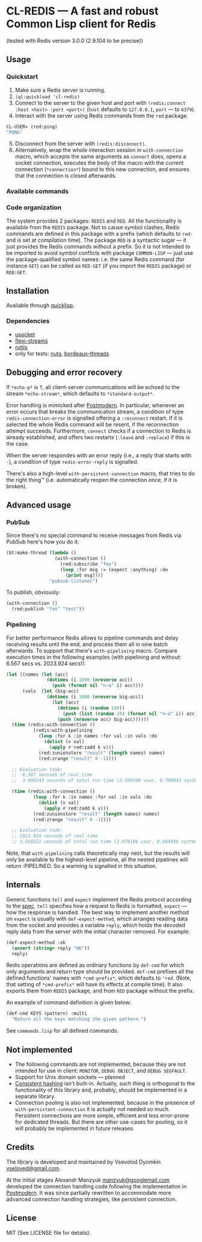 # CL-REDIS — A fast and robust Common Lisp client for Redis
  (tested with Redis version 3.0.0 (2.9.104 to be precise))

## Usage

### Quickstart

1. Make sure a Redis server is running.
2. `(ql:quickload 'cl-redis)`
3. Connect to the server to the given host and port with
   `(redis:connect :host <host> :port <port>)`
   (`host` defaults to `127.0.0.1`, `port` — to `6379`).
4. Interact with the server using Redis commands from the `red` package.

```lisp
CL-USER> (red:ping)
"PONG"
```

5. Disconnect from the server with `(redis:disconnect)`.
6. Alternatively, wrap the whole interaction session in `with-connection` macro,
   which accepts the same arguments as `connect` does, opens a socket connection,
   executes the body of the macro with the current connection (`*connection*`)
   bound to this new connection, and ensures that the connection is closed
   afterwards.

### Available commands



### Code organization

The system provides 2 packages: `REDIS` and `RED`.  All the
functionality is available from the `REDIS` package.  Not to cause
symbol clashes, Redis commands are defined in this package with a
prefix (which defaults to `red-` and is set at compilation time).
The package `RED` is a syntactic sugar — it just provides the Redis
commands without a prefix.  So it is not intended to be imported to
avoid symbol conflicts with package `COMMON-LISP` — just use the
package-qualified symbol names: i.e. the same Redis command (for
instance `GET`) can be called as `RED-GET` (if you import the `REDIS` package)
or `RED:GET`.


## Installation

Available through [quicklisp](http://quicklisp.org/).

### Dependencies

- [usocket](http://common-lisp.net/project/usocket/)
- [flexi-streams](http://common-lisp.net/project/flexi-streams/)
- [rutils](http://github.com/vseloved/rutils)
- only for tests: [nuts](http://github.com/vseloved/nuts),
  [bordeaux-threads](http://common-lisp.net/project/bordeaux-threads)


## Debugging and error recovery

If `*echo-p*` is `T`, all client-server communications will be
echoed to the stream `*echo-stream*`, which defaults to `*standard-output*`.

Error handling is mimicked after
[Postmodern](http://common-lisp.net/project/postmodern/).
In particular, whenever an error occurs that breaks the communication stream,
a condition of type `redis-connection-error` is signalled offering
a `:reconnect` restart.  If it is selected the whole Redis command will be
resent, if the reconnection attempt succeeds.
Furthermore, `connect` checks if a connection to Redis is already established,
and offers two restarts (`:leave` and `:replace`) if this is the case.

When the server respondes with an error reply
(i.e., a reply that starts with `-`),
a condition of type `redis-error-reply` is signalled.

There's also a high-level `with-persistent-connection` macro,
that tries to do the right thing™
(i.e. automatically reopen the connection once, if it is broken).


## Advanced usage

### PubSub

Since there's no special command to receive messages from Redis via PubSub
here's how you do it:

```lisp
(bt:make-thread (lambda ()
                  (with-connection ()
                    (red:subscribe "foo")
                    (loop :for msg := (expect :anything) :do
                      (print msg))))
                "pubsub-listener")
```

To publish, obviously:

```lisp
(with-connection ()
  (red:publish "foo" "test"))
```

### Pipelining

For better performance Redis allows to pipeline commands
and delay receiving results until the end,
and process them all in oine batch afterwards.
To support that there's `with-pipelining` macro.
Compare execution times in the following examples
(with pipelining and without: 6.567 secs vs. 2023.924 secs!):

```lisp
(let ((names (let (acc)
               (dotimes (i 1000 (nreverse acc))
                 (push (format nil "n~a" i) acc))))
      (vals  (let (big-acc)
               (dotimes (i 1000 (nreverse big-acc))
                 (let (acc)
                   (dotimes (i (random 100))
                     (push (list (random 10) (format nil "n~a" i)) acc))
                   (push (nreverse acc) big-acc))))))
  (time (redis:with-connection ()
          (redis:with-pipelining
            (loop :for k :in names :for val :in vals :do
              (dolist (v val)
                (apply #'red:zadd k v)))
            (red:zunionstore "result" (length names) names)
            (red:zrange "result" 0 -1))))

  ;; Evaluation took:
  ;;  6.567 seconds of real time
  ;;  3.900243 seconds of total run time (3.200200 user, 0.700043 system)

  (time (redis:with-connection ()
          (loop :for k :in names :for val :in vals :do
            (dolist (v val)
              (apply #'red:zadd k v)))
          (red:zunionstore "result" (length names) names)
          (red:zrange "result" 0 -1))))

  ;; Evaluation took:
  ;; 2023.924 seconds of real time
  ;; 3.560222 seconds of total run time (2.976186 user, 0.584036 system)
```

Note, that `with-pipelining` calls theoretically may nest,
but the results will only be available to the highest-level pipeline,
all the nested pipelines will return :PIPELINED.
So a warining is signalled in this situation.


## Internals

Generic functions `tell` and `expect` implement the Redis protocol
according to the [spec](http://redis.io/topics/protocol).
`tell` specifies how a request to Redis is formatted,
`expect` — how the response is handled.
The best way to implement another method on `expect` is usually with
`def-expect-method`, which arranges reading data from the socket
and provides a variable `reply`, which holds the decoded reply data
from the server with the initial character removed. For example:

```lisp
(def-expect-method :ok
  (assert (string= reply "OK"))
  reply)
```

Redis operations are defined as ordinary functions by `def-cmd`
for which only arguments and return type should be provided.
`def-cmd` prefixes all the defined functions' names with `*cmd-prefix*`,
which defaults to `'red`.
(Note, that setting of `*cmd-prefix*` will have its effects at compile time).
It also exports them from `REDIS` package,
and from `RED` package without the prefix.

An example of command definition is given below:

```lisp
(def-cmd KEYS (pattern) :multi
  "Return all the keys matching the given pattern.")
```

See `commands.lisp` for all defined commands.


## Not implemented

- The following commands are not implemented,
  because they are not intended for use in client:
  `MONITOR`, `DEBUG OBJECT`, and `DEBUG SEGFAULT`.
- Support for Unix domain sockets — planned
- [Consistent hashing](http://en.wikipedia.org/wiki/Consistent_hashing)
  isn't built-in.  Actually, such thing is orthogonal to the functionality
  of this library and, probably, should be implemented in a separate library.
- Connection pooling is also not implemented, because in the presence of
  `with-persistent-connection` it is actually not needed so much.
  Persistent connections are more simple, efficient and less error-prone
  for dedicated threads.  But there are other use-cases for pooling,
  so it will probably be implemented in future releases.


## Credits

The library is developed and maintained by Vsevolod Dyomkin
<vseloved@gmail.com>.

At the initial stages Alexandr Manzyuk <manzyuk@googlemail.com>
developed the connection handling code following the implementation in
[Postmodern](http://common-lisp.net/project/postmodern/). It was since
partially rewritten to accommodate more advanced connection handling
strategies, like persistent connection.


## License

MIT (See LICENSE file for details).

